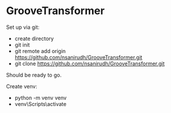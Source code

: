 # GrooveTransformer

Set up via git:

* create directory
* git init
* git remote add origin https://github.com/nsanirudh/GrooveTransformer.git
* git clone https://github.com/nsanirudh/GrooveTransformer.git

Should be ready to go.

Create venv:

* python -m venv venv
* venv\Scripts\activate
